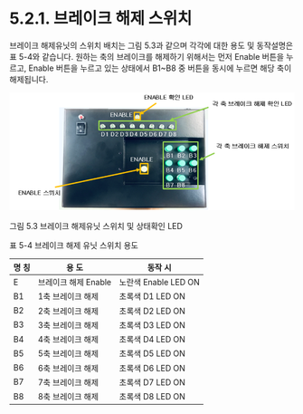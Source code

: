 ﻿# 5.2.1. 브레이크 해제 스위치

브레이크 해제유닛의 스위치 배치는 그림 5.3과 같으며 각각에 대한 용도 및 동작설명은 표 5-4와 같습니다. 원하는 축의 브레이크를 해제하기 위해서는 먼저 Enable 버튼을 누르고, Enable 버튼을 누르고 있는 상태에서 B1~B8 중 버튼을 동시에 누르면 해당 축이 해제됩니다.

![프레임없음|877x877픽셀](../../_assets/그림_5.3_브레이크_해제유닛_스위치_및_상태확인_LED.png  )

그림 5.3 브레이크 해제유닛 스위치 및 상태확인 LED

표 5-4 브레이크 해제 유닛 스위치 용도

<table>
<thead>
  <tr>
    <th>명 칭</th>
    <th>용 도</th>
    <th>동작 시</th>
  </tr>
</thead>
<tbody>
  <tr>
    <td>E</td>
    <td>브레이크 해제 Enable</td>
    <td>노란색 Enable LED ON</td>
  </tr>
  <tr>
    <td>B1</td>
    <td>1축 브레이크 해제</td>
    <td>초록색 D1 LED ON</td>
  </tr>
  <tr>
    <td>B2</td>
    <td>2축 브레이크 해제</td>
    <td>초록색 D2 LED ON</td>
  </tr>
  <tr>
    <td>B3</td>
    <td>3축 브레이크 해제</td>
    <td>초록색 D3 LED ON</td>
  </tr>
  <tr>
    <td>B4</td>
    <td>4축 브레이크 해제</td>
    <td>초록색 D4 LED ON</td>
  </tr>
  <tr>
    <td>B5</td>
    <td>5축 브레이크 해제</td>
    <td>초록색 D5 LED ON</td>
  </tr>
  <tr>
    <td>B6</td>
    <td>6축 브레이크 해제</td>
    <td>초록색 D6 LED ON</td>
  </tr>
  <tr>
    <td>B7</td>
    <td>7축 브레이크 해제</td>
    <td>초록색 D7 LED ON</td>
  </tr>
  <tr>
    <td>B8</td>
    <td>8축 브레이크 해제</td>
    <td>초록색 D8 LED ON</td>
  </tr>
</tbody>
</table>
